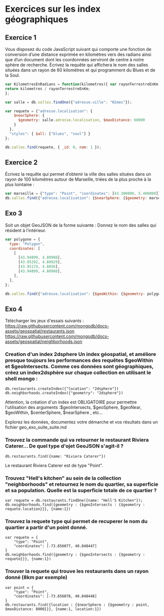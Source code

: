 # Exercices sur les index géographiques

## Exercice 1

Vous disposez du code JavaScript suivant qui comporte une fonction de conversion d’une distance exprimée en kilomètres vers des radians ainsi que d’un document dont les coordonnées serviront de centre à notre sphère de recherche. Écrivez la requête qui affichera le nom des salles situées dans un rayon de 60 kilomètres et qui programment du Blues et de la Soul.



```js
var KilometresEnRadians = function(kilometres){ var rayonTerrestreEnKm = 6371;
return kilometres / rayonTerrestreEnKm;
};

var salle = db.salles.findOne({"adresse.ville": "Nîmes"}); 

var requete = {"adresse.localisation": {
    $nearSphere: {
      $geometry: salle.adresse.localisation, $maxDistance: 60000
    }
  },
  "styles": { $all: ["blues", "soul"] }
};

db.salles.find(requete, { _id: 0, nom: 1 });

```

## Exercice 2

Écrivez la requête qui permet d’obtenir la ville des salles situées dans un rayon de 100 kilomètres autour de Marseille, triées de la plus proche à la plus lointaine :

```js
var marseille = {"type": "Point", "coordinates": [43.300000, 5.400000]}
db.salles.find({"adresse.localisation": {$nearSphere: {$geometry: marseille, $maxDistance: 100000}}},{ "_id": 0, "adresse.ville": 1 })

```



## Exo 3
Soit un objet GeoJSON de la forme suivante :
Donnez le nom des salles qui résident à l’intérieur.
```js
var polygone = {
  type: "Polygon",
  coordinates: [
    [
      [43.94899, 4.80908],
      [43.95292, 4.80929],
      [43.95174, 4.8056],
      [43.94899, 4.80908],
    ],
  ],
};

db.salles.find({"adresse.localisation": {$geoWithin: {$geometry: polygone}}},{ "_id": 0, "nom": 1 })

```

## Exo 4
Télécharger les jeux d'essais suivants : https://raw.githubusercontent.com/mongodb/docs-assets/geospatial/restaurants.json https://raw.githubusercontent.com/mongodb/docs-assets/geospatial/neighborhoods.json

### Creation d'un index 2dsphere Un index géospatial, et améliore presque toujours les performances des requêtes $geoWithin et $geoIntersects. Comme ces données sont géographiques, créez un index2dsphère sur chaque collection en utilisant le shell mongo :
```
db.restaurants.createIndex({"location": "2dsphere"})
db.neighborhoods.createIndex({"geometry": "2dsphere"})
```

Attention, la création d'un index est OBLIGATOIRE pour permettre l'utilisation des arguments :$geoIntersects, $geoSphere, $geoNear, $geoWithin, $centerSphere, $nearSphere , etc...

Explorez les données, documentez votre démarche et vos résultats dans un fichier geo_exo_suite_suite.md

### Trouvez la commande qui va retourner le restaurant Riviera Caterer... De quel type d'ojet GeoJSON s'agit-il ?
```
db.restaurants.find({name: "Riviera Caterer"})
```
Le restaurant Riviera Caterer est de type "Point".

### Trouvez "Hell's kitchen" au sein de la collection "neighborhoods" et retournez le nom du quartier, sa superficie et sa population. Quelle est la superficie totale de ce quartier ?
```
var requete = db.restaurants.findOne({name: "Hell'S Kitchen"}); 
db.neighborhoods.find({geometry : {$geoIntersects : {$geometry : requete.location}}}, {name:1})
```

### Trouvez la requete type qui permet de recuperer le nom du quartier a partir d'un point donné.
```
var requete = {
    "type": "Point",
    "coordinates": [-73.856077, 40.848447]
}
db.neighborhoods.find({geometry : {$geoIntersects : {$geometry : requete}}}, {name:1})
```

### Trouver la requete qui trouve les restaurants dans un rayon donné (8km par exemple)
```
var point = {
    "type": "Point",
    "coordinates": [-73.856078, 40.848448]
}
db.restaurants.find({location : {$nearSphere : {$geometry : point, $maxDistance: 8000}}}, {name:1, location:1})
```